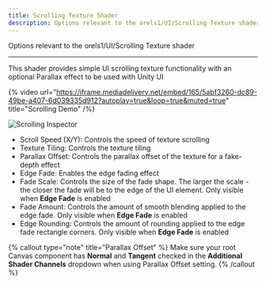 ```yaml
---
title: Scrolling Texture Shader
description: Options relevant to the orels1/UI/Scrolling Texture shader
---
```


Options relevant to the orels1/UI/Scrolling Texture shader

---

This shader provides simple UI scrolling texture functionality with an optional Parallax effect to be used with Unity UI

{% video url="https://iframe.mediadelivery.net/embed/165/5abf3260-dc89-49be-a407-6d039335d912?autoplay=true&loop=true&muted=true" title="Scrolling Demo" /%}

![Scrolling Inspector](/img/docs/ui/scrolling/scrolling-inspector.png "Scrolling Inspector")

- Scroll Speed (X/Y): Controls the speed of texture scrolling
- Texture Tiling: Controls the texture tiling
- Parallax Offset: Controls the parallax offset of the texture for a fake-depth effect
- Edge Fade: Enables the edge fading effect
- Fade Scale: Controls the size of the fade shape. The larger the scale - the closer the fade will be to the edge of the UI element. Only visible when **Edge Fade** is enabled
- Fade Amount: Controls the amount of smooth blending applied to the edge fade. Only visible when **Edge Fade** is enabled
- Edge Rounding: Controls the amount of rounding applied to the edge fade rectangle corners. Only visible when **Edge Fade** is enabled

{% callout type="note" title="Parallax Offset" %}
Make sure your root Canvas component has **Normal** and **Tangent** checked in the **Additional Shader Channels** dropdown when using Parallax Offset setting.
{% /callout %}